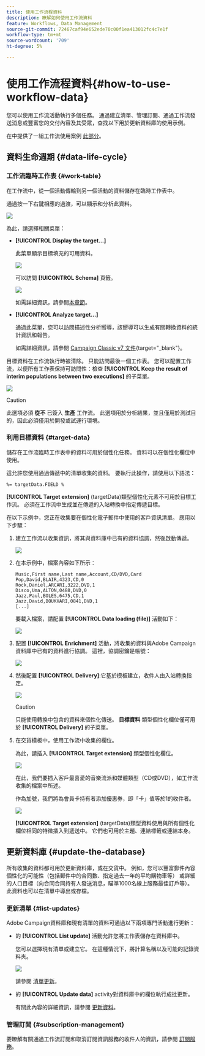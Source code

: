 ```yaml
---
title: 使用工作流程資料
description: 瞭解如何使用工作流資料
feature: Workflows, Data Management
source-git-commit: 72467caf94e652ede70c00f1ea413012fc4c7e1f
workflow-type: tm+mt
source-wordcount: '709'
ht-degree: 5%

---
```


# 使用工作流程資料{#how-to-use-workflow-data}

您可以使用工作流活動執行多個任務。 通過建立清單、管理訂閱、通過工作流發送消息或豐富您的交付內容及其受眾，查找以下用於更新資料庫的使用示例。

在中提供了一組工作流使用案例 [此部分](workflow-use-cases.md)。

## 資料生命週期 {#data-life-cycle}

### 工作流臨時工作表 {#work-table}

在工作流中，從一個活動傳輸到另一個活動的資料儲存在臨時工作表中。

通過按一下右鍵相應的過渡，可以顯示和分析此資料。

![](assets/wf-right-click-analyze.png)

為此，請選擇相關菜單：

* **[!UICONTROL Display the target...]**

   此菜單顯示目標填充的可用資料。

   ![](assets/wf-right-click-display.png)

   可以訪問 **[!UICONTROL Schema]** 頁籤。

   ![](assets/wf-right-click-schema.png)

   如需詳細資訊，請參閱[本章節](monitor-workflow-execution.md#worktables-and-workflow-schema)。

* **[!UICONTROL Analyze target...]**

   通過此菜單，您可以訪問描述性分析嚮導，該嚮導可以生成有關轉換資料的統計資訊和報告。

   如需詳細資訊，請參閱 [Campaign Classic v7 文件](https://experienceleague.adobe.com/docs/campaign-classic/using/reporting/analyzing-populations/about-descriptive-analysis.html){target=&quot;_blank&quot;}。

目標資料在工作流執行時被清除。 只能訪問最後一個工作表。 您可以配置工作流，以便所有工作表保持可訪問性：檢查 **[!UICONTROL Keep the result of interim populations between two executions]** 的子菜單。

![](assets/wf-purge-data-option.png)

>[!CAUTION]
>
>此選項必須 **從不** 已簽入 **生產** 工作流。 此選項用於分析結果，並且僅用於測試目的，因此必須僅用於開發或試運行環境。


### 利用目標資料 {#target-data}

儲存在工作流臨時工作表中的資料可用於個性化任務。 資料可以在個性化欄位中使用。

這允許您使用通過傳遞中的清單收集的資料。 要執行此操作，請使用以下語法：

```
%= targetData.FIELD %
```

**[!UICONTROL Target extension]** (targetData)類型個性化元素不可用於目標工作流。 必須在工作流中生成並在傳遞的入站轉換中指定傳遞目標。

在以下示例中，您正在收集要在個性化電子郵件中使用的客戶資訊清單。 應用以下步驟：

1. 建立工作流以收集資訊，將其與資料庫中已有的資料協調，然後啟動傳遞。

   ![](assets/wf-targetdata-sample-1.png)

1. 在本示例中，檔案內容如下所示：

   ```
   Music,First name,Last name,Account,CD/DVD,Card
   Pop,David,BLAIR,4323,CD,0
   Rock,Daniel,ARCARI,3222,DVD,1
   Disco,Uma,ALTON,0488,DVD,0
   Jazz,Paul,BOLES,6475,CD,1
   Jazz,David,BOUKHARI,0841,DVD,1
   [...]
   ```

   要載入檔案，請配置 **[!UICONTROL Data loading (file)]** 活動如下：

   ![](assets/wf-targetdata-sample-2.png)

1. 配置 **[!UICONTROL Enrichment]** 活動，將收集的資料與Adobe Campaign資料庫中已有的資料進行協調。 這裡，協調密鑰是帳號：

   ![](assets/wf-targetdata-sample-3.png)

1. 然後配置 **[!UICONTROL Delivery]**:它基於模板建立，收件人由入站轉換指定。

   ![](assets/wf-targetdata-sample-4.png)

   >[!CAUTION]
   >
   >只能使用轉換中包含的資料來個性化傳送。 **目標資料** 類型個性化欄位僅可用於 **[!UICONTROL Delivery]** 的子菜單。

1. 在交貨模板中，使用工作流中收集的欄位。

   為此，請插入 **[!UICONTROL Target extension]** 類型個性化欄位。

   ![](assets/wf-targetdata-sample-5.png)

   在此，我們要插入客戶最喜愛的音樂流派和媒體類型（CD或DVD），如工作流收集的檔案中所述。

   作為加號，我們將為會員卡持有者添加優惠券，即「卡」值等於1的收件者。

   ![](assets/wf-targetdata-sample-6.png)

   **[!UICONTROL Target extension]** (targetData)類型資料使用與所有個性化欄位相同的特徵插入到遞送中。 它們也可用於主題、連結標籤或連結本身。


## 更新資料庫 {#update-the-database}

所有收集的資料都可用於更新資料庫，或在交貨中。 例如，您可以豐富郵件內容個性化的可能性（包括郵件中的合同數、指定過去一年的平均購物車等） 或詳細的人口目標（向合同合同持有人發送消息，瞄準1000名線上服務最佳訂戶等）。 此資料也可以在清單中導出或存檔。

### 更新清單  {#list-updates}

Adobe Campaign資料庫和現有清單的資料可通過以下兩項專門活動進行更新：

* 的 **[!UICONTROL List update]** 活動允許您將工作表儲存在資料庫中。

   您可以選擇現有清單或建立它。 在這種情況下，將計算名稱以及可能的記錄資料夾。

   ![](assets/s_user_create_list.png)

   請參閱 [清單更新](list-update.md)。

* 的 **[!UICONTROL Update data]** activity對資料庫中的欄位執行成批更新。

   有關此內容的詳細資訊，請參閱 [更新資料](update-data.md)。

### 管理訂閱 {#subscription-management}

要瞭解有關通過工作流訂閱和取消訂閱資訊服務的收件人的資訊，請參閱 [訂閱服務](subscription-services.md)。



